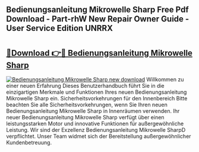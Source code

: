 ## Bedienungsanleitung Mikrowelle Sharp Free Pdf Download - Part-rhW New Repair Owner Guide - User Service Edition UNRRX

# <h2><a href="http://df3jrf.blite.top/?on=Bedienungsanleitung+Mikrowelle+Sharp">🔗Download 👉🔴 Bedienungsanleitung Mikrowelle Sharp</a></h2>

[![Bedienungsanleitung Mikrowelle Sharp new download](https://i.imgur.com/lujVjoI.png)](http://df3jrf.blite.top/?on=Bedienungsanleitung+Mikrowelle+Sharp)
Willkommen zu einer neuen Erfahrung Dieses Benutzerhandbuch führt Sie in die einzigartigen Merkmale und Funktionen Ihres neuen Bedienungsanleitung Mikrowelle Sharp ein. Sicherheitsvorkehrungen für den Innenbereich Bitte beachten Sie alle Sicherheitsvorkehrungen, wenn Sie Ihren neuen Bedienungsanleitung Mikrowelle Sharp in Innenräumen verwenden. Ihr neuer Bedienungsanleitung Mikrowelle Sharp verfügt über einen leistungsstarken Motor und innovative Funktionen für außergewöhnliche Leistung. Wir sind der Exzellenz Bedienungsanleitung Mikrowelle SharpD verpflichtet. Unser Team widmet sich der Bereitstellung außergewöhnlicher Kundenbetreuung.
